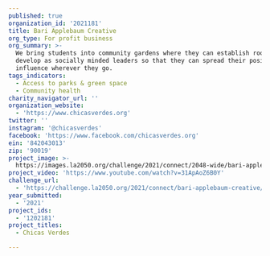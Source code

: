 ```yaml
---
published: true
organization_id: '2021181'
title: Bari Applebaum Creative
org_type: For profit business
org_summary: >-
  We bring students into community gardens where they can establish roots and
  develop as socially minded leaders so that they can spread their positive
  influence wherever they go.
tags_indicators:
  - Access to parks & green space
  - Community health
charity_navigator_url: ''
organization_website:
  - 'https://www.chicasverdes.org'
twitter: ''
instagram: '@chicasverdes'
facebook: 'https://www.facebook.com/chicasverdes.org'
ein: '842043013'
zip: '90019'
project_image: >-
  https://images.la2050.org/challenge/2021/connect/2048-wide/bari-applebaum-creative.jpg
project_video: 'https://www.youtube.com/watch?v=31ApAoZ6B0Y'
challenge_url:
  - 'https://challenge.la2050.org/2021/connect/bari-applebaum-creative/'
year_submitted:
  - '2021'
project_ids:
  - '1202181'
project_titles:
  - Chicas Verdes

---
```

